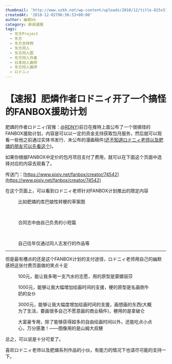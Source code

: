 ```yaml
---
thumbnail: 'http://www.uzkk.net/wp-content/uploads/2018/12/title-825x510.jpeg'
createdAt: '2018-12-02T06:56:53+00:00'
author: 幽紫kk
category: 新闻速报
tags:
  - 东方Project
  - 东方
  - 东方吉祥物
  - 东方同人
  - 东方同人图
  - 东方同人作者
  - 日本同人画师
  - 东方同人画师
  - ロドニィ
---
```


# 【速报】肥燐作者ロドニィ开了一个搞怪的FANBOX援助计划

肥燐的作者ロドニィ(官推：[@RDNY](https://twitter.com/RDNY))前日在推特上面公布了一个很搞怪的FANBOX援助计划，内容是可以以一定的资金支持获取包月服务，然后就可以观看一些他之前通过实体书发行、未公布的漫画稿件([还不知道ロドニィ老师以及肥燐的朋友可以先看这个](http://www.bilibili.com/read/cv1539990))。

如果你根据FANBOX中定价的包月项目支付了费用，就可以在下面这个页面中选择对应的内容去观看了。

传送门：[https://www.pixiv.net/fanbox/creator/74542](https://www.pixiv.net/fanbox/creator/74542)

在这个页面上，可以看到ロドニィ老师针对FANBOX计划推出的限定内容

<figure>
  <img src="http://www.uzkk.net/wp-content/uploads/2018/12/01.png" alt=""/>
  <figcaption>比如肥燐的库巴娘性转梗的草案图</figcaption>
</figure>

 

<figure>
  <img src="http://www.uzkk.net/wp-content/uploads/2018/12/02-1.png" alt=""/>
  <figcaption>合同志中由自己负责的小短篇</figcaption>
</figure>

 

<figure>
  <img src="http://www.uzkk.net/wp-content/uploads/2018/12/03-1.png" alt=""/>
  <figcaption>自己往年仅通过同人志发行的作品等</figcaption>
</figure>

---

但是最有槽点的还是这个FANBOX计划的支付途径，ロドニィ老师用自己的幽默感把这张付费页面做的笑点十足

<figure>
  <img src="http://www.uzkk.net/wp-content/uploads/2018/12/04-1.png" alt=""/>
  <figcaption>100元，能让我多喝一支汽水的志愿，用的原型是蒙娜丽莎</figcaption>
</figure>

<figure>
  <img src="http://www.uzkk.net/wp-content/uploads/2018/12/05.png" alt=""/>
  <figcaption>1000元，能够让我大幅增加绘画时间的支援，梗的原型是名画倒牛奶的女仆</figcaption>
</figure>

<figure>
  <img src="http://www.uzkk.net/wp-content/uploads/2018/12/06.png" alt=""/>
  <figcaption>3000元，能够让我大幅度增加绘画时间的支援，画想画的东西(大概为了生活，要画很多自己不愿意画的商业稿件)，梗用的是拿破仑</figcaption>
</figure>

<figure>
  <img src="http://www.uzkk.net/wp-content/uploads/2018/12/07.png" alt=""/>
  <figcaption>大富豪专用，除了能够获得超多的自由绘画时间以外，还能吃点小点心，万分感激！——图像用的是山姆大叔梗</figcaption>
</figure>

总之，可以说是十分可爱了。

喜欢ロドニィ老师以及肥燐系列作品的小伙，有能力的情况下也请尽可能的支持一下。

